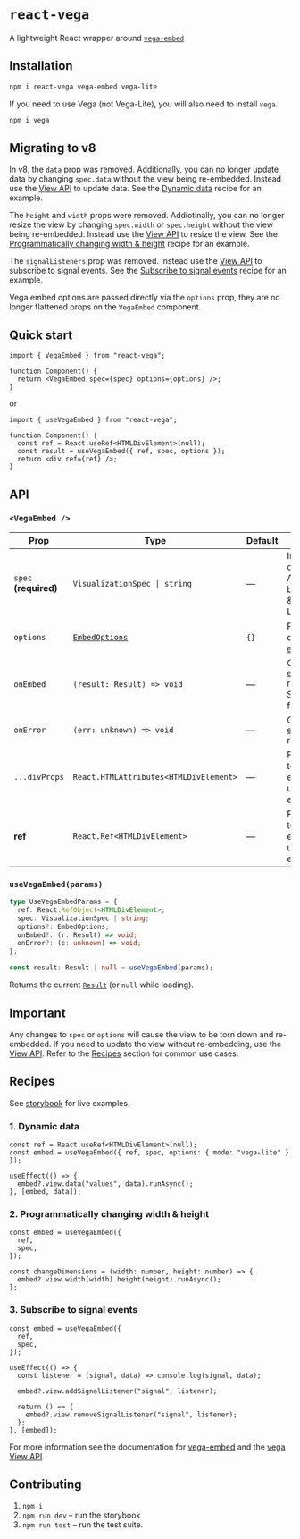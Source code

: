 # `react-vega`

A lightweight React wrapper around [`vega-embed`](https://github.com/vega/vega-embed)

## Installation

```bash
npm i react-vega vega-embed vega-lite
```
If you need to use Vega (not Vega-Lite), you will also need to install `vega`.

```bash
npm i vega
```
## Migrating to v8

In v8, the `data` prop was removed. Additionally, you can no longer update data by changing `spec.data` without the view being re-embedded. Instead use the [View API](https://vega.github.io/vega/docs/api/view) to update data. See the [Dynamic data](#1-dynamic-data) recipe for an example.

The `height` and `width` props were removed. Addiotinally, you can no longer resize the view by changing `spec.width` or `spec.height` without the view being re-embedded. Instead use the [View API](https://vega.github.io/vega/docs/api/view) to resize the view. See the [Programmatically changing width & height](#2-programmatically-changing-width--height) recipe for an example.

The `signalListeners` prop was removed. Instead use the [View API](https://vega.github.io/vega/docs/api/view) to subscribe to signal events. See the [Subscribe to signal events](#3-subscribe-to-signal-events) recipe for an example.

Vega embed options are passed directly via the `options` prop, they are no longer flattened props on the `VegaEmbed` component.

## Quick start

```tsx
import { VegaEmbed } from "react-vega";

function Component() {
  return <VegaEmbed spec={spec} options={options} />;
}
```

or

```tsx
import { useVegaEmbed } from "react-vega";

function Component() {
  const ref = React.useRef<HTMLDivElement>(null);
  const result = useVegaEmbed({ ref, spec, options });
  return <div ref={ref} />;
}
```

## API

### `<VegaEmbed />`

| Prop                  | Type                                   | Default | Notes                                                     |
| --------------------- | -------------------------------------- | ------- | --------------------------------------------------------- |
| `spec` **(required)** | `VisualizationSpec \| string`          | —       | Inline spec or URL. Accepts both Vega & Vega-Lite.        |
| `options`             | [`EmbedOptions`](https://vega.github.io/vega-embed/interfaces/EmbedOptions.html)                         | `{}`    | Passed directly to [`embed()`](https://vega.github.io/vega-embed/functions/default.html).                         |
| `onEmbed`             | `(result: Result) => void`             | —       | Called once [`embed()`](https://vega.github.io/vega-embed/functions/default.html) resolves. See [`Result`](https://vega.github.io/vega-embed/interfaces/Result.html) for details.                            |
| `onError`             | `(err: unknown) => void`               | —       | Called if [`embed()`](https://vega.github.io/vega-embed/functions/default.html) rejects.                          |
| `...divProps`         | `React.HTMLAttributes<HTMLDivElement>` | —       | Forwarded to the `<div>` element used for embedding.                        |
| **ref**               | `React.Ref<HTMLDivElement>`            | —       | Forwarded to the `<div>` element used for embedding. |

### `useVegaEmbed(params)`

```ts
type UseVegaEmbedParams = {
  ref: React.RefObject<HTMLDivElement>;
  spec: VisualizationSpec | string;
  options?: EmbedOptions;
  onEmbed?: (r: Result) => void;
  onError?: (e: unknown) => void;
};

const result: Result | null = useVegaEmbed(params);
```

Returns the current [`Result`](https://vega.github.io/vega-embed/interfaces/Result.html) (or `null` while loading).

## Important
Any changes to `spec` or `options` will cause the view to be torn down and re-embedded. If you need to update the view without re-embedding, use the [View API](https://vega.github.io/vega/docs/api/view). Refer to the [Recipes](#recipes) section for common use cases.

## Recipes

See [storybook](https://vega.github.io/react-vega) for live examples.

### 1. Dynamic data

```tsx
const ref = React.useRef<HTMLDivElement>(null);
const embed = useVegaEmbed({ ref, spec, options: { mode: "vega-lite" } });

useEffect(() => {
  embed?.view.data("values", data).runAsync();
}, [embed, data]);
```

### 2. Programmatically changing width & height

```tsx
const embed = useVegaEmbed({
  ref,
  spec,
});

const changeDimensions = (width: number, height: number) => {
  embed?.view.width(width).height(height).runAsync();
};
```
### 3. Subscribe to signal events

```tsx
const embed = useVegaEmbed({
  ref,
  spec,
});

useEffect(() => {
  const listener = (signal, data) => console.log(signal, data);

  embed?.view.addSignalListener("signal", listener);

  return () => {
    embed?.view.removeSignalListener("signal", listener);
  };
}, [embed]);

```

For more information see the documentation for [vega-embed](https://vega.github.io/vega-embed/) and the [vega View API](https://vega.github.io/vega/docs/api/view).

## Contributing

1. `npm i`
2. `npm run dev` – run the storybook
3. `npm run test` – run the test suite.

